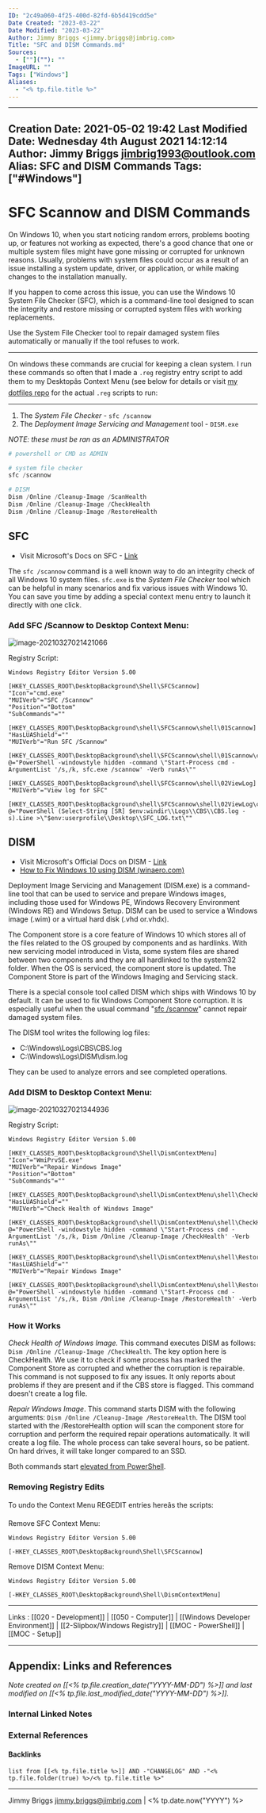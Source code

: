 ```yaml
---
ID: "2c49a060-4f25-400d-82fd-6b5d419cdd5e"
Date Created: "2023-03-22"
Date Modified: "2023-03-22"
Author: Jimmy Briggs <jimmy.briggs@jimbrig.com>
Title: "SFC and DISM Commands.md"
Sources: 
  - [""](""): ""
ImageURL: ""
Tags: ["Windows"]
Aliases:
  - "<% tp.file.title %>"
---
```


---
Creation Date: 2021-05-02 19:42
Last Modified Date: Wednesday 4th August 2021 14:12:14
Author: Jimmy Briggs <jimbrig1993@outlook.com>
Alias: SFC and DISM Commands
Tags: ["#Windows"]
---

# SFC Scannow and DISM Commands

On Windows 10, when you start noticing random errors, problems booting up, or features not working as expected, there's a good chance that one or multiple system files might have gone missing or corrupted for unknown reasons. Usually, problems with system files could occur as a result of an issue installing a system update, driver, or application, or while making changes to the installation manually.

If you happen to come across this issue, you can use the Windows 10 System File Checker (SFC), which is a command-line tool designed to scan the integrity and restore missing or corrupted system files with working replacements.

Use the System File Checker tool to repair damaged system files automatically or manually if the tool refuses to work.

***

On windows these commands are crucial for keeping a clean system. I run these commands so often that I made a `.reg` registry entry script to add them to my Desktopâs Context Menu (see below for details or visit [my dotfiles repo](https://github.com/jimbrig/jimsdots) for the actual `.reg` scripts to run:

***

 1. The *System File Checker* - `sfc /scannow`
 2. The *Deployment Image Servicing and Management* tool - `DISM.exe`

*NOTE: these must be ran as an ADMINISTRATOR*

```powershell
# powershell or CMD as ADMIN

# system file checker
sfc /scannow

# DISM
Dism /Online /Cleanup-Image /ScanHealth
Dism /Online /Cleanup-Image /CheckHealth
Dism /Online /Cleanup-Image /RestoreHealth
```

## SFC

- Visit Microsoft's Docs on SFC - [Link](https://docs.microsoft.com/en-us/windows-server/administration/windows-commands/sfc)

The `sfc /scannow` command is a well known way to do an integrity check of all Windows 10 system files. `sfc.exe` is the *System File Checker* tool which can be helpful in many scenarios and fix various issues with Windows 10. You can save you time by adding a special context menu entry to launch it directly with one click.

### Add SFC /Scannow to Desktop Context Menu:

![image-20210327021421066](assets/image-20210327021421066.png)

Registry Script:

```regedit
Windows Registry Editor Version 5.00

[HKEY_CLASSES_ROOT\DesktopBackground\Shell\SFCScannow]
"Icon"="cmd.exe"
"MUIVerb"="SFC /Scannow"
"Position"="Bottom"
"SubCommands"=""

[HKEY_CLASSES_ROOT\DesktopBackground\shell\SFCScannow\shell\01Scannow]
"HasLUAShield"=""
"MUIVerb"="Run SFC /Scannow"

[HKEY_CLASSES_ROOT\DesktopBackground\shell\SFCScannow\shell\01Scannow\command]
@="PowerShell -windowstyle hidden -command \"Start-Process cmd -ArgumentList '/s,/k, sfc.exe /scannow' -Verb runAs\""

[HKEY_CLASSES_ROOT\DesktopBackground\shell\SFCScannow\shell\02ViewLog]
"MUIVerb"="View log for SFC"

[HKEY_CLASSES_ROOT\DesktopBackground\shell\SFCScannow\shell\02ViewLog\command]
@="PowerShell (Select-String [SR] $env:windir\\Logs\\CBS\\CBS.log -s).Line >\"$env:userprofile\\Desktop\\SFC_LOG.txt\""
```

## DISM

- Visit Microsoft's Official Docs on DISM - [Link](https://docs.microsoft.com/en-us/windows-hardware/manufacture/desktop/what-is-dism)
- [How to Fix Windows 10 using DISM (winaero.com)](https://winaero.com/blog/fix-windows-10-using-dism/)

Deployment Image Servicing and Management (DISM.exe) is a command-line tool that can be used to service and prepare Windows images, including those used for Windows PE, Windows Recovery Environment (Windows RE) and Windows Setup. DISM can be used to service a Windows image (.wim) or a virtual hard disk (.vhd or.vhdx).

The Component store is a core feature of Windows 10 which stores all of the files related to the OS grouped by components and as hardlinks. With new servicing model introduced in Vista, some system files are shared between two components and they are all hardlinked to the system32 folder. When the OS is serviced, the component store is updated. The Component Store is part of the Windows Imaging and Servicing stack.

There is a special console tool called DISM which ships with Windows 10 by default. It can be used to fix Windows Component Store corruption. It is especially useful when the usual command "[sfc /scannow](https://winaero.com/blog/add-sfc-scannow-context-menu-in-windows-10/)" cannot repair damaged system files.

The DISM tool writes the following log files:

- C:\Windows\Logs\CBS\CBS.log
- C:\Windows\Logs\DISM\dism.log

They can be used to analyze errors and see completed operations.

### Add DISM to Desktop Context Menu:

![image-20210327021344936](assets/image-20210327021344936.png)

Registry Script:

```regedit
Windows Registry Editor Version 5.00

[HKEY_CLASSES_ROOT\DesktopBackground\Shell\DismContextMenu]
"Icon"="WmiPrvSE.exe"
"MUIVerb"="Repair Windows Image"
"Position"="Bottom"
"SubCommands"=""

[HKEY_CLASSES_ROOT\DesktopBackground\shell\DismContextMenu\shell\CheckHealth]
"HasLUAShield"=""
"MUIVerb"="Check Health of Windows Image"

[HKEY_CLASSES_ROOT\DesktopBackground\shell\DismContextMenu\shell\CheckHealth\command]
@="PowerShell -windowstyle hidden -command \"Start-Process cmd -ArgumentList '/s,/k, Dism /Online /Cleanup-Image /CheckHealth' -Verb runAs\""

[HKEY_CLASSES_ROOT\DesktopBackground\shell\DismContextMenu\shell\RestoreHealth]
"HasLUAShield"=""
"MUIVerb"="Repair Windows Image"

[HKEY_CLASSES_ROOT\DesktopBackground\shell\DismContextMenu\shell\RestoreHealth\command]
@="PowerShell -windowstyle hidden -command \"Start-Process cmd -ArgumentList '/s,/k, Dism /Online /Cleanup-Image /RestoreHealth' -Verb runAs\""
```

### How it Works

*Check Health of Windows Image.* This command executes DISM as follows: `Dism /Online /Cleanup-Image /CheckHealth`. The key option here is CheckHealth. We use it to check if some process has marked the Component Store as corrupted and whether the corruption is repairable. This command is not supposed to fix any issues. It only reports about problems if they are present and if the CBS store is flagged. This command doesn't create a log file.

*Repair Windows Image*. This command starts DISM with the following arguments: `Dism /Online /Cleanup-Image /RestoreHealth`. The DISM tool started with the /RestoreHealth option will scan the component store for corruption and perform the required repair operations automatically. It will create a log file. The whole process can take several hours, so be patient. On hard drives, it will take longer compared to an SSD.

Both commands start [elevated from PowerShell](https://winaero.com/blog/start-a-process-elevated-from-powershell/).

### Removing Registry Edits

To undo the Context Menu REGEDIT entries hereâs the scripts:

Remove SFC Context Menu:

```
Windows Registry Editor Version 5.00

[-HKEY_CLASSES_ROOT\DesktopBackground\Shell\SFCScannow]
```

Remove DISM Context Menu:

```regedit
Windows Registry Editor Version 5.00

[-HKEY_CLASSES_ROOT\DesktopBackground\Shell\DismContextMenu]
```

***

Links : [[020 - Development]] | [[050 - Computer]] | [[Windows Developer Environment]] | [[2-Slipbox/Windows Registry]] | [[MOC - PowerShell]] | [[MOC - Setup]] 








***

## Appendix: Links and References

*Note created on [[<% tp.file.creation_date("YYYY-MM-DD") %>]] and last modified on [[<% tp.file.last_modified_date("YYYY-MM-DD") %>]].*

### Internal Linked Notes

### External References

#### Backlinks

```dataview
list from [[<% tp.file.title %>]] AND -"CHANGELOG" AND -"<% tp.file.folder(true) %>/<% tp.file.title %>"
```


***

Jimmy Briggs <jimmy.briggs@jimbrig.com> | <% tp.date.now("YYYY") %>